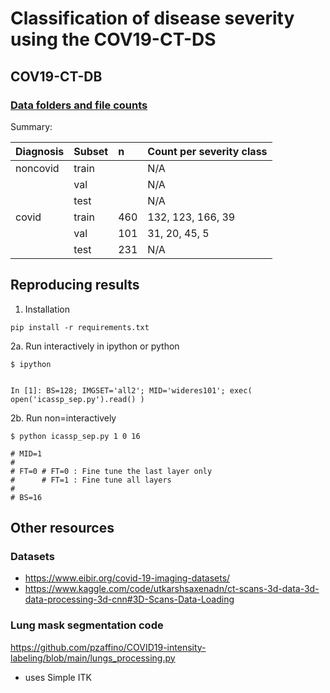 # Classification of disease severity using the COV19-CT-DS

## COV19-CT-DB

### [Data folders and file counts](https://docs.google.com/spreadsheets/d/1SoVfioBKj_ElEETEk7o7KK_vs6VEca8LLIYW0xXpSYY/)

Summary:

|Diagnosis| Subset| n | Count per severity class |
|:--|:--|:--|:--|
|noncovid| train  | | N/A |
| | val | |   N/A |
| | test | | N/A |
|covid| train | 460 | 132, 123, 166, 39 |
| | val | 101 | 31, 20, 45, 5 | 
| | test | 231 | N/A |


## Reproducing results

1. Installation
```
pip install -r requirements.txt 
```

2a. Run interactively in ipython or python 
```
$ ipython


In [1]: BS=128; IMGSET='all2'; MID='wideres101'; exec( open('icassp_sep.py').read() )
```

2b. Run non=interactively
```
$ python icassp_sep.py 1 0 16   

# MID=1
#
# FT=0 # FT=0 : Fine tune the last layer only
#      # FT=1 : Fine tune all layers
#
# BS=16 
```            

## Other resources

### Datasets
- https://www.eibir.org/covid-19-imaging-datasets/
- https://www.kaggle.com/code/utkarshsaxenadn/ct-scans-3d-data-3d-data-processing-3d-cnn#3D-Scans-Data-Loading

### Lung mask segmentation code
https://github.com/pzaffino/COVID19-intensity-labeling/blob/main/lungs_processing.py    
- uses Simple ITK
